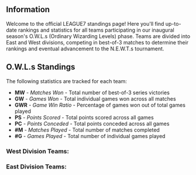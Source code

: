 
## Information
Welcome to the official LEAGUE7 standings page! Here you'll find up-to-date rankings and statistics for all teams participating in our inaugural season's O.W.L.s (Ordinary Wizarding Levels) phase. Teams are divided into East and West divisions, competing in best-of-3 matches to determine their rankings and eventual advancement to the N.E.W.T.s tournament.

## O.W.L.s  Standings
The following statistics are tracked for each team:
- **MW** - *Matches Won* - Total number of best-of-3 series victories
- **GW** - *Games Won* - Total individual games won across all matches
- **GWR** - *Game Win Ratio* - Percentage of games won out of total games played
- **PS** - *Points Scored* - Total points scored across all games
- **PC** - *Points Conceded* - Total points conceded across all games
- **#M** - *Matches Played* - Total number of matches completed
- **#G** - *Games Played* - Total number of individual games played


### West Division Teams:
<div id="west-season-stats-table"></div>

### East Division Teams:
<div id="east-season-stats-table"></div>
